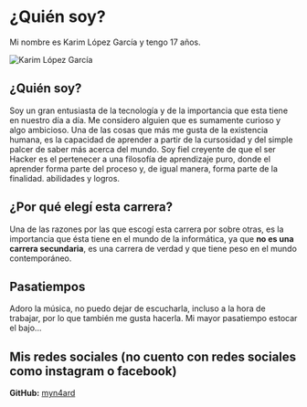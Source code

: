 # ¿Quién soy? 
Mi nombre es Karim López García y tengo 17 años. 

![Karim López García](https://drive.google.com/file/d/12TeN9Cx8KuvscGj6FJjG0mHhM3bAQhLh/view?usp=drive_link)




## ¿Quién soy?
Soy un gran entusiasta de la tecnología y de la importancia que esta tiene en nuestro día a día. Me considero alguien que es sumamente curioso y algo ambicioso.
Una de las cosas que más me gusta de la existencia humana, es la capacidad de aprender a partir de la cursosidad y del simple palcer
de saber más acerca del mundo. Soy fiel creyente de que el ser Hacker es el pertenecer a una filosofía de aprendizaje puro, donde 
el aprender forma parte del proceso y, de igual manera, forma parte de la finalidad. 
abilidades y logros.

## ¿Por qué elegí esta carrera? 
Una de las razones por las que escogí esta carrera por sobre otras, es la importancia que ésta tiene en el mundo de la informática, ya que **no es una carrera secundaria**, es una carrera de verdad y que tiene peso en el mundo contemporáneo. 

## Pasatiempos
Adoro la música, no puedo dejar de escucharla, incluso a la hora de trabajar, por lo que también me gusta hacerla. Mi mayor pasatiempo estocar el bajo...

## Mis redes sociales (no cuento con redes sociales como instagram o facebook)
**GitHub:** [myn4ard](https://github.com/myn4rd/) 
